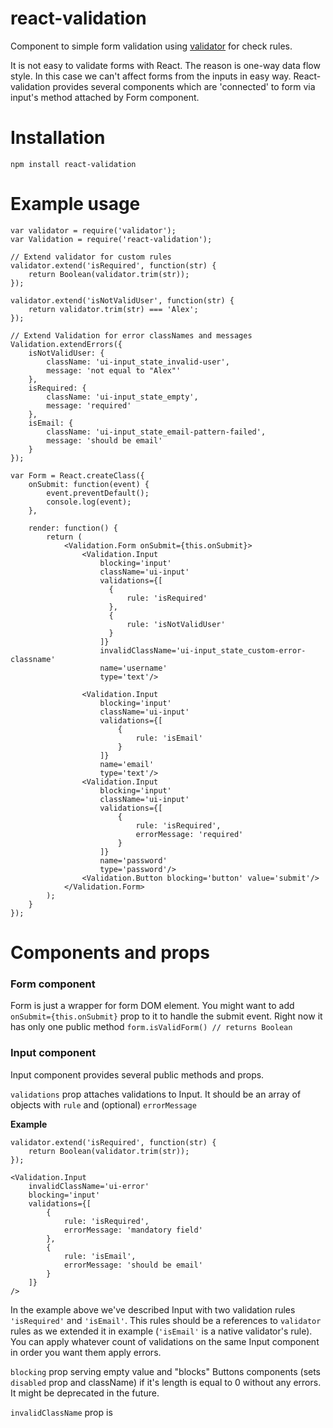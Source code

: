 # react-validation

Component to simple form validation using <a href="https://github.com/chriso/validator.js">validator</a> for check rules.

It is not easy to validate forms with React. The reason is one-way data flow style.
In this case we can't affect forms from the inputs in easy way.
React-validation provides several components which are 'connected' to form via input's method attached by Form component.

# Installation

``
npm install react-validation
``

# Example usage

```
var validator = require('validator');
var Validation = require('react-validation');

// Extend validator for custom rules
validator.extend('isRequired', function(str) {
    return Boolean(validator.trim(str));
});

validator.extend('isNotValidUser', function(str) {
    return validator.trim(str) === 'Alex';
});

// Extend Validation for error classNames and messages
Validation.extendErrors({
    isNotValidUser: {
        className: 'ui-input_state_invalid-user',
        message: 'not equal to "Alex"'
    },
    isRequired: {
        className: 'ui-input_state_empty',
        message: 'required'
    },
    isEmail: {
        className: 'ui-input_state_email-pattern-failed',
        message: 'should be email'
    }
});

var Form = React.createClass({
    onSubmit: function(event) {
        event.preventDefault();
        console.log(event);
    },

    render: function() {
        return (
            <Validation.Form onSubmit={this.onSubmit}>
                <Validation.Input
                    blocking='input'
                    className='ui-input'
                    validations={[
                      {
                          rule: 'isRequired'
                      },
                      {
                          rule: 'isNotValidUser'
                      }
                    ]}
                    invalidClassName='ui-input_state_custom-error-classname'
                    name='username'
                    type='text'/>

                <Validation.Input
                    blocking='input'
                    className='ui-input'
                    validations={[
                        {
                            rule: 'isEmail'
                        }
                    ]}
                    name='email'
                    type='text'/>
                <Validation.Input
                    blocking='input'
                    className='ui-input'
                    validations={[
                        {
                            rule: 'isRequired',
                            errorMessage: 'required'
                        }
                    ]}
                    name='password'
                    type='password'/>
                <Validation.Button blocking='button' value='submit'/>
            </Validation.Form>
        );
    }
});
```

# Components and props

<h3>Form component</h3>

Form is just a wrapper for form DOM element. You might want to add ```onSubmit={this.onSubmit}``` prop to it to handle the submit event.
Right now it has only one public method ```form.isValidForm() // returns Boolean```

<h3>Input component</h3>

Input component provides several public methods and props.

```validations``` prop attaches validations to Input. It should be an array of objects with ```rule``` and (optional) ```errorMessage```

<b>Example</b>
```
validator.extend('isRequired', function(str) {
    return Boolean(validator.trim(str));
});

<Validation.Input
    invalidClassName='ui-error'
    blocking='input'
    validations={[
        {
            rule: 'isRequired',
            errorMessage: 'mandatory field'
        },
        {
            rule: 'isEmail',
            errorMessage: 'should be email'
        }
    ]} 
/>
```

In the example above we've described Input with two validation rules ```'isRequired'``` and ```'isEmail'```. This rules should be a references to ```validator``` rules as we extended it in example (```'isEmail'``` is a native validator's rule).
You can apply whatever count of validations on the same Input component in order you want them apply errors.

```blocking``` prop serving empty value and "blocks" Buttons components (sets ```disabled``` prop and className) if it's length is equal to 0 without any errors. It might be deprecated in the future.

```invalidClassName``` prop is 

